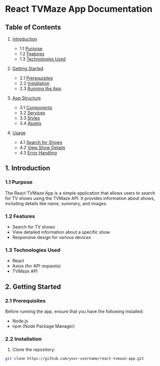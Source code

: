 # React TVMaze App Documentation

## Table of Contents

1. [Introduction](#introduction)
    - 1.1 [Purpose](#purpose)
    - 1.2 [Features](#features)
    - 1.3 [Technologies Used](#technologies-used)

2. [Getting Started](#getting-started)
    - 2.1 [Prerequisites](#prerequisites)
    - 2.2 [Installation](#installation)
    - 2.3 [Running the App](#running-the-app)

3. [App Structure](#app-structure)
    - 3.1 [Components](#components)
    - 3.2 [Services](#services)
    - 3.3 [Styles](#styles)
    - 3.4 [Assets](#assets)

4. [Usage](#usage)
    - 4.1 [Search for Shows](#search-for-shows)
    - 4.2 [View Show Details](#view-show-details)
    - 4.3 [Error Handling](#error-handling)


## 1. Introduction

### 1.1 Purpose

The React TVMaze App is a simple application that allows users to search for TV shows using the TVMaze API. It provides information about shows, including details like name, summary, and images.

### 1.2 Features

- Search for TV shows
- View detailed information about a specific show
- Responsive design for various devices

### 1.3 Technologies Used

- React
- Axios (for API requests)
- TVMaze API

## 2. Getting Started

### 2.1 Prerequisites

Before running the app, ensure that you have the following installed:

- Node.js
- npm (Node Package Manager)

### 2.2 Installation

1. Clone the repository:

```bash
git clone https://github.com/your-username/react-tvmaze-app.git
